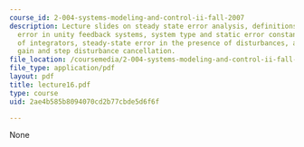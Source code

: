 ```yaml
---
course_id: 2-004-systems-modeling-and-control-ii-fall-2007
description: Lecture slides on steady state error analysis, definitions, steady-state
  error in unity feedback systems, system type and static error constants, the role
  of integrators, steady-state error in the presence of disturbances, and controller
  gain and step disturbance cancellation.
file_location: /coursemedia/2-004-systems-modeling-and-control-ii-fall-2007/2ae4b585b8094070cd2b77cbde5d6f6f_lecture16.pdf
file_type: application/pdf
layout: pdf
title: lecture16.pdf
type: course
uid: 2ae4b585b8094070cd2b77cbde5d6f6f

---
```

None